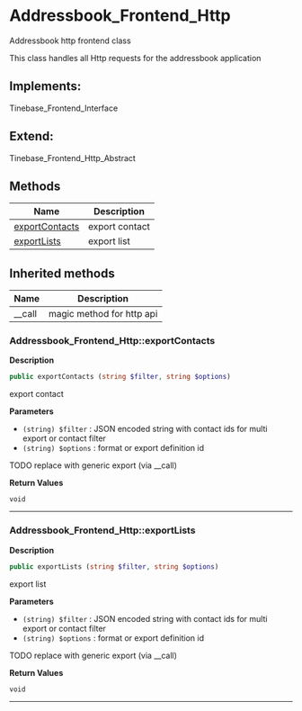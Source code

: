 # Addressbook_Frontend_Http  

Addressbook http frontend class

This class handles all Http requests for the addressbook application  

## Implements:
Tinebase_Frontend_Interface

## Extend:

Tinebase_Frontend_Http_Abstract

## Methods

| Name | Description |
|------|-------------|
|[exportContacts](#addressbook_frontend_httpexportcontacts)|export contact|
|[exportLists](#addressbook_frontend_httpexportlists)|export list|

## Inherited methods

| Name | Description |
|------|-------------|
|__call|magic method for http api|



### Addressbook_Frontend_Http::exportContacts  

**Description**

```php
public exportContacts (string $filter, string $options)
```

export contact 

 

**Parameters**

* `(string) $filter`
: JSON encoded string with contact ids for multi export or contact filter  
* `(string) $options`
: format or export definition id  
  
TODO replace with generic export (via __call)  

**Return Values**

`void`


<hr />


### Addressbook_Frontend_Http::exportLists  

**Description**

```php
public exportLists (string $filter, string $options)
```

export list 

 

**Parameters**

* `(string) $filter`
: JSON encoded string with contact ids for multi export or contact filter  
* `(string) $options`
: format or export definition id  
  
TODO replace with generic export (via __call)  

**Return Values**

`void`


<hr />

